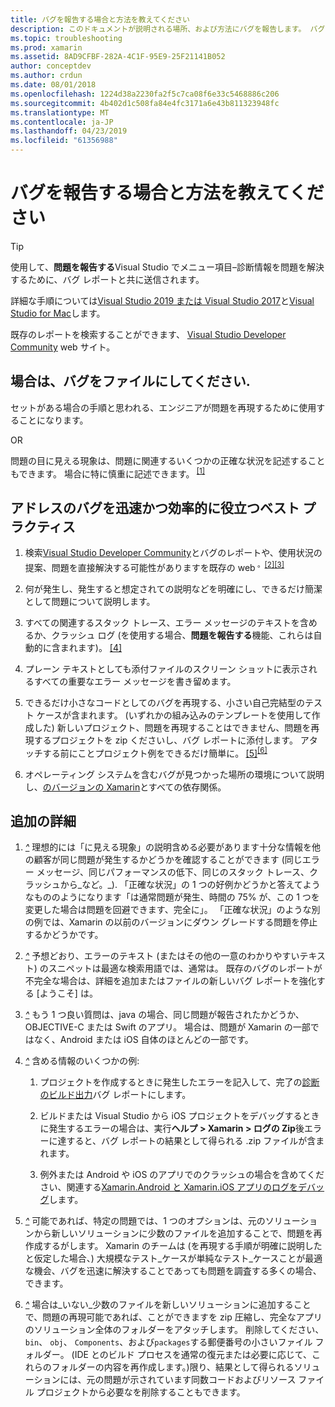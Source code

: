 ```yaml
---
title: バグを報告する場合と方法を教えてください
description: このドキュメントが説明される場所、および方法にバグを報告します。 バグ レポートの問題を診断する最適なエンジニアを有効にするベスト プラクティスも提供します。
ms.topic: troubleshooting
ms.prod: xamarin
ms.assetid: 8AD9CFBF-282A-4C1F-95E9-25F21141B052
author: conceptdev
ms.author: crdun
ms.date: 08/01/2018
ms.openlocfilehash: 1224d38a2230fa2f5c7ca08f6e33c5468886c206
ms.sourcegitcommit: 4b402d1c508fa84e4fc3171a6e43b811323948fc
ms.translationtype: MT
ms.contentlocale: ja-JP
ms.lasthandoff: 04/23/2019
ms.locfileid: "61356988"
---
```

# <a name="when-and-how-should-i-file-a-bug-report"></a>バグを報告する場合と方法を教えてください

> [!TIP]
> 使用して、**問題を報告する**Visual Studio でメニュー項目&ndash;診断情報を問題を解決するために、バグ レポートと共に送信されます。
>
> 詳細な手順については[Visual Studio 2019 または Visual Studio 2017](https://docs.microsoft.com/visualstudio/ide/how-to-report-a-problem-with-visual-studio)と[Visual Studio for Mac](https://docs.microsoft.com/visualstudio/mac/report-a-problem)します。
>
> 既存のレポートを検索することができます、 [Visual Studio Developer Community](https://developercommunity.visualstudio.com/) web サイト。

## <a name="file-a-bug-if"></a>場合は、バグをファイルにしてください.

セットがある場合の手順と思われる、エンジニアが問題を再現するために使用することになります。

OR

問題の目に見える現象は、問題に関連するいくつかの正確な状況を記述することもできます。 場合に特に慎重に記述できます。<sup> [[1]](#note-1)</sup>

## <a name="best-practices-to-help-address-bugs-quickly-and-efficiently"></a>アドレスのバグを迅速かつ効率的に役立つベスト プラクティス

1. <a name="ref-1" />検索[Visual Studio Developer Community](https://developercommunity.visualstudio.com/)とバグのレポートや、使用状況の提案、問題を直接解決する可能性がありますを既存の web<sup> 。[[2]](#note-2)</sup><sup>[[3]](#note-3)</sup>

1. <a name="ref-2" />何が発生し、発生すると想定されての説明などを明確にし、できるだけ簡潔として問題について説明します。

1. <a name="ref-3" />すべての関連するスタック トレース、エラー メッセージのテキストを含めるか、クラッシュ ログ (を使用する場合、**問題を報告する**機能、これらは自動的に含まれます)。 <sup>[[4]](#note-4)</sup>

1. <a name="ref-4" />プレーン テキストとしても添付ファイルのスクリーン ショットに表示されるすべての重要なエラー メッセージを書き留めます。

1. <a name="ref-5" />できるだけ小さなコードとしてのバグを再現する、小さい自己完結型のテスト ケースが含まれます。  (いずれかの組み込みのテンプレートを使用して作成した) 新しいプロジェクト、問題を再現することはできません、問題を再現するプロジェクトを zip くださいし、バグ レポートに添付します。  アタッチする前にことプロジェクト例をできるだけ簡単に。<sup> [[5]](#note-5)</sup><sup>[[6]](#note-6)</sup>

1. <a name="ref-6" />オペレーティング システムを含むバグが見つかった場所の環境について説明し、[のバージョンの Xamarin](~/cross-platform/troubleshooting/questions/version-logs.md)とすべての依存関係。

## <a name="additional-details"></a>追加の詳細

1. <a name="note-1" />[*^*](#ref-1) 理想的には「に見える現象」の説明含める必要があります十分な情報を他の顧客が同じ問題が発生するかどうかを確認することができます (同じエラー メッセージ、同じパフォーマンスの低下、同じのスタック トレース、クラッシュから_など。_). 「正確な状況」の 1 つの好例かどうかと答えてようなもののようになります「は通常問題が発生、時間の 75% が、この 1 つを変更した場合は問題を回避できます、完全に」。 「正確な状況」のような別の例では、Xamarin の以前のバージョンにダウン グレードする問題を停止するかどうかです。

1. <a name="note-2" />[*^*](#ref-2) 予想どおり、エラーのテキスト (またはその他の一意のわかりやすいテキスト) のスニペットは最適な検索用語では、通常は。 既存のバグのレポートが不完全な場合は、詳細を追加またはファイルの新しいバグ レポートを強化する [ようこそ] は。

1. <a name="note-3" />[*^*](#ref-3) もう 1 つ良い質問は、java の場合、同じ問題が報告されたかどうか、OBJECTIVE-C または Swift のアプリ。 場合は、問題が Xamarin の一部ではなく、Android または iOS 自体のほとんどの一部です。

1. <a name="note-4" />[*^*](#ref-4) 含める情報のいくつかの例:

    1. プロジェクトを作成するときに発生したエラーを記入して、完了の[診断のビルド出力](~/android/troubleshooting/troubleshooting.md#Diagnostic_MSBuild_Output)バグ レポートにします。

    1. ビルドまたは Visual Studio から iOS プロジェクトをデバッグするときに発生するエラーの場合は、実行**ヘルプ > Xamarin > ログの Zip**後エラーに達すると、バグ レポートの結果として得られる .zip ファイルが含まれます。

    1. 例外または Android や iOS のアプリでのクラッシュの場合を含めてください、関連する[Xamarin.Android と Xamarin.iOS アプリのログをデバッグ](~/cross-platform/troubleshooting/questions/version-logs.md#debug-logs-for-xamarin-apps)します。

1. <a name="note-5" />[*^*](#ref-5) 可能であれば、特定の問題では、1 つのオプションは、元のソリューションから新しいソリューションに少数のファイルを追加することで、問題を再作成するがします。 Xamarin のチームは (を再現する手順が明確に説明したと仮定した場合、) 大規模なテスト_ケースが単純なテスト_ケースことが最適な機会、バグを迅速に解決することであっても問題を調査する多くの場合、できます。

1. <a name="note-6" />[*^*](#ref-6) 場合は_いない_少数のファイルを新しいソリューションに追加することで、問題の再現可能であれば、ことができますを zip 圧縮し、完全なアプリのソリューション全体のフォルダーをアタッチします。 削除してください、 `bin`、 `obj`、 `Components`、および`packages`する郵便番号の小さいファイル フォルダー。 (IDE とのビルド プロセスを通常の復元または必要に応じて、これらのフォルダーの内容を再作成します。)限り、結果として得られるソリューションには、元の問題が示されています同数コードおよびリソース ファイル プロジェクトから必要なを削除することもできます。
